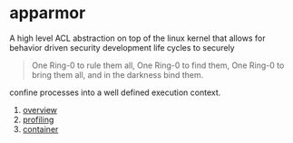 # apparmor

A high level ACL abstraction on top of the linux kernel that allows for
behavior driven security development life cycles to securely

>One Ring-0 to rule them all, One Ring-0 to find them, One Ring-0 to bring them all, and in the darkness bind them.


confine processes into a well defined execution context.


1. [overview](overview.md)
2. [profiling](profiling.md)
2. [container](docker.md)
